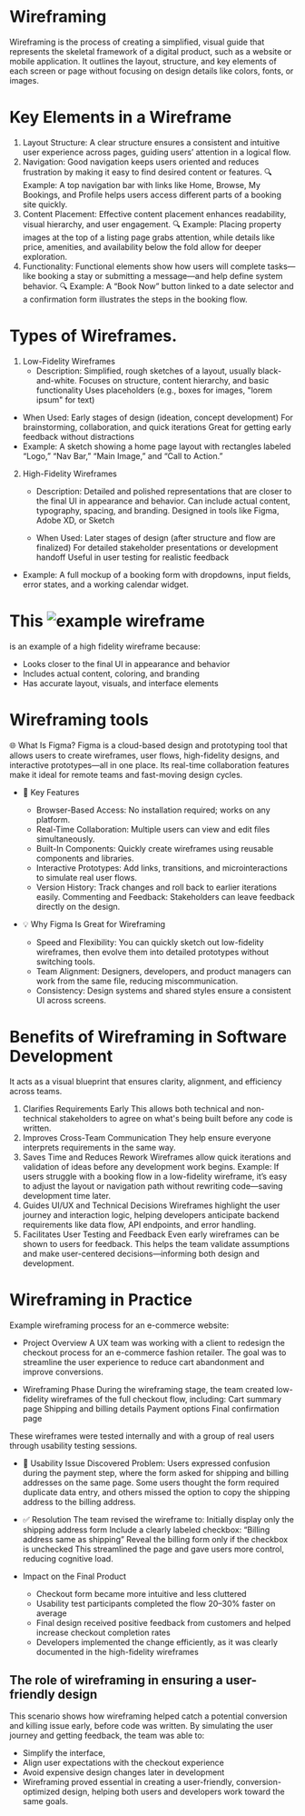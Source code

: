 # Wireframing
Wireframing is the process of creating a simplified, visual guide that represents the skeletal framework of a digital product, such as a website or mobile application. It outlines the layout, structure, and key elements of each screen or page without focusing on design details like colors, fonts, or images.

# Key Elements in a Wireframe
1. Layout Structure:
A clear structure ensures a consistent and intuitive user experience across pages, guiding users’ attention in a logical flow.
2. Navigation:
Good navigation keeps users oriented and reduces frustration by making it easy to find desired content or features.
🔍 Example:
A top navigation bar with links like Home, Browse, My Bookings, and Profile helps users access different parts of a booking site quickly.
3. Content Placement:
Effective content placement enhances readability, visual hierarchy, and user engagement.
🔍 Example:
Placing property images at the top of a listing page grabs attention, while details like price, amenities, and availability below the fold allow for deeper exploration.
4. Functionality:
Functional elements show how users will complete tasks—like booking a stay or submitting a message—and help define system behavior.
🔍 Example:
A “Book Now” button linked to a date selector and a confirmation form illustrates the steps in the booking flow.

# Types of Wireframes.

1. Low-Fidelity Wireframes
   - Description:
     Simplified, rough sketches of a layout, usually black-and-white. Focuses on structure, content hierarchy, and basic functionality
     Uses placeholders (e.g., boxes for images, "lorem ipsum" for text)
  - When Used:
    Early stages of design (ideation, concept development)
    For brainstorming, collaboration, and quick iterations
    Great for getting early feedback without distractions
   - Example:
     A sketch showing a home page layout with rectangles labeled “Logo,” “Nav   Bar,” “Main Image,” and “Call to Action.”

2. High-Fidelity Wireframes
   -   Description:
     Detailed and polished representations that are closer to the final UI in appearance and behavior.
     Can include actual content, typography, spacing, and branding.
     Designed in tools like Figma, Adobe XD, or Sketch

   -  When Used:
       Later stages of design (after structure and flow are finalized)
       For detailed stakeholder presentations or development handoff
       Useful in user testing for realistic feedback
  -   Example:
     A full mockup of a booking form with dropdowns, input fields, error states, and a working calendar widget.

# This ![example wireframe](https://www.figma.com/design/E2BRqdPcKkrnX6hLGPto8Z/Project-Airbnb?node-id=1-2&p=f)
is an example of a high fidelity wireframe because: 
 - Looks closer to the final UI in appearance and behavior
 - Includes actual content, coloring, and branding
 - Has accurate layout, visuals, and interface elements

# Wireframing tools
🌐 What Is Figma?
Figma is a cloud-based design and prototyping tool that allows users to create wireframes, user flows, high-fidelity designs, and interactive prototypes—all in one place. Its real-time collaboration features make it ideal for remote teams and fast-moving design cycles.

- 🔧 Key Features
   - Browser-Based Access: No installation required; works on any platform.
   - Real-Time Collaboration: Multiple users can view and edit files simultaneously.
   - Built-In Components: Quickly create wireframes using reusable components and libraries.
   - Interactive Prototypes: Add links, transitions, and microinteractions to simulate real user flows.
   - Version History: Track changes and roll back to earlier iterations easily.
   Commenting and Feedback: Stakeholders can leave feedback directly on the design.

- 💡 Why Figma Is Great for Wireframing
   - Speed and Flexibility: You can quickly sketch out low-fidelity wireframes, then evolve them into detailed prototypes without switching tools.
   - Team Alignment: Designers, developers, and product managers can work from the same file, reducing miscommunication.
   - Consistency: Design systems and shared styles ensure a consistent UI across screens.

#  Benefits of Wireframing in Software Development 
It acts as a visual blueprint that ensures clarity, alignment, and efficiency across teams.

1. Clarifies Requirements Early
This allows both technical and non-technical stakeholders to agree on what's being built before any code is written.
2. Improves Cross-Team Communication
They help ensure everyone interprets requirements in the same way.
3. Saves Time and Reduces Rework
 Wireframes allow quick iterations and validation of ideas before any development work begins.
Example:
If users struggle with a booking flow in a low-fidelity wireframe, it’s easy to adjust the layout or navigation path without rewriting code—saving development time later.
4. Guides UI/UX and Technical Decisions
Wireframes highlight the user journey and interaction logic, helping developers anticipate backend requirements like data flow, API endpoints, and error handling.
5. Facilitates User Testing and Feedback
Even early wireframes can be shown to users for feedback. This helps the team validate assumptions and make user-centered decisions—informing both design and development.

# Wireframing in Practice 
Example wireframing process for an e-commerce website:
- Project Overview
   A UX team was working with a client to redesign the checkout process for an e-commerce fashion retailer. The goal was to streamline the user experience to reduce cart abandonment and improve conversions.

- Wireframing Phase
   During the wireframing stage, the team created low-fidelity wireframes of the full checkout flow, including:
  Cart summary page
  Shipping and billing details
  Payment options
  Final confirmation page

These wireframes were tested internally and with a group of real users through usability testing sessions.

- 🚩 Usability Issue Discovered
   Problem:
   Users expressed confusion during the payment step, where the form asked for shipping and billing addresses on the same page.
   Some users thought the form required duplicate data entry, and others missed the option to copy the shipping address to the billing address.

- ✅ Resolution
The team revised the wireframe to:
  Initially display only the shipping address form
  Include a clearly labeled checkbox: “Billing address same as shipping”
  Reveal the billing form only if the checkbox is unchecked
  This streamlined the page and gave users more control, reducing cognitive load.

-  Impact on the Final Product
   - Checkout form became more intuitive and less cluttered
   - Usability test participants completed the flow 20–30% faster on average
   - Final design received positive feedback from customers and helped increase checkout completion rates
   - Developers implemented the change efficiently, as it was clearly documented in the high-fidelity wireframes
   
## The role of wireframing in ensuring a user-friendly design
This scenario shows how wireframing helped catch a potential conversion and killing issue early, before code was written.
By simulating the user journey and getting feedback, the team was able to:
- Simplify the interface,
- Align user expectations with the checkout experience
- Avoid expensive design changes later in development
- Wireframing proved essential in creating a user-friendly, conversion-optimized design, helping both users and developers work toward the same goals.



